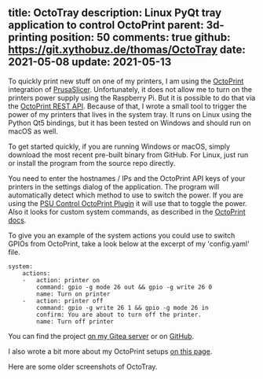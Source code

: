 title: OctoTray
description: Linux PyQt tray application to control OctoPrint
parent: 3d-printing
position: 50
comments: true
github: https://git.xythobuz.de/thomas/OctoTray
date: 2021-05-08
update: 2021-05-13
---

<!--% backToParent() %-->

To quickly print new stuff on one of my printers, I am using the [OctoPrint](https://octoprint.org) integration of [PrusaSlicer](https://github.com/prusa3d/PrusaSlicer).
Unfortunately, it does not allow me to turn on the printers power supply using the Raspberry Pi.
But it is possible to do that via the [OctoPrint REST API](https://docs.octoprint.org/en/master/api/index.html).
Because of that, I wrote a small tool to trigger the power of my printers that lives in the system tray.
It runs on Linux using the Python Qt5 bindings, but it has been tested on Windows and should run on macOS as well.

<!--%
lightgallery([
    [ "img/octotray_6.png", "Screenshot of OctoTray version 0.3" ],
    [ "img/octotray_5.png", "Screenshot of settings dialog in OctoTray version 0.3" ],
    [ "img/octotray_2.png", "Screenshot of webcam viewer in OctoTray version 0.2" ],
    [ "img/octotray_4.png", "Screenshot of status dialog in OctoTray version 0.2" ]
])
%-->

To get started quickly, if you are running Windows or macOS, simply download the most recent pre-built binary from GitHub.
For Linux, just run or install the program from the source repo directly.

<!--%
printLatestRelease("xythobuz", "OctoTray")
%-->

You need to enter the hostnames / IPs and the OctoPrint API keys of your printers in the settings dialog of the application.
The program will automatically detect which method to use to switch the power.
If you are using the [PSU Control OctoPrint Plugin](https://plugins.octoprint.org/plugins/psucontrol/) it will use that to toggle the power.
Also it looks for custom system commands, as described in the [OctoPrint docs](https://docs.octoprint.org/en/master/configuration/config_yaml.html#system).

To give you an example of the system actions you could use to switch GPIOs from OctoPrint, take a look below at the excerpt of my 'config.yaml' file.

    system:
        actions:
        -   action: printer on
            command: gpio -g mode 26 out && gpio -g write 26 0
            name: Turn on printer
        -   action: printer off
            command: gpio -g write 26 1 && gpio -g mode 26 in
            confirm: You are about to turn off the printer.
            name: Turn off printer

You can find the project [on my Gitea server](https://git.xythobuz.de/thomas/OctoTray) or on [GitHub](https://github.com/xythobuz/OctoTray).

I also wrote a bit more about my OctoPrint setups [on this page](octoprint.html).

Here are some older screenshots of OctoTray.

<!--%
lightgallery([
    [ "img/octotray_3.png", "Screenshot of OctoTray version 0.2" ],
    [ "img/octotray_1.png", "Screenshot of OctoTray version 0.1" ]
])
%-->
